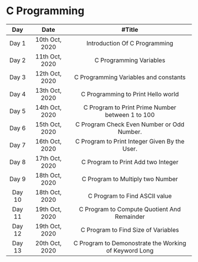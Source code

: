 # C Programming

|  Day   |      Date      |                        #Title                         |
| :----: | :------------: | :---------------------------------------------------: |
| Day 1  | 10th Oct, 2020 |             Introduction Of C Programming             |
| Day 2  | 11th Oct, 2020 |                C Programming Variables                |
| Day 3  | 12th Oct, 2020 |         C Programming Variables and constants         |
| Day 4  | 13th Oct, 2020 |          C Programming to Print Hello world           |
| Day 5  | 14th Oct, 2020 |   C Program to Print Prime Number between 1 to 100    |
| Day 6  | 15th Oct, 2020 |      C Program Check Even Number or Odd Number.       |
| Day 7  | 16th Oct, 2020 |     C Program to Print Integer Given By the User.     |
| Day 8  | 17th Oct, 2020 |          C Program to Print Add two Integer           |
| Day 9  | 18th Oct, 2020 |           C Program to Multiply two Number            |
| Day 10 | 18th Oct, 2020 |             C Program to Find ASCII value             |
| Day 11 | 19th Oct, 2020 |      C Program to Compute Quotient And Remainder      |
| Day 12 | 19th Oct, 2020 |          C Program to Find Size of Variables          |
| Day 13 | 20th Oct, 2020 | C Program to Demonostrate the Working of Keyword Long |
